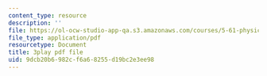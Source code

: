```yaml
---
content_type: resource
description: ''
file: https://ol-ocw-studio-app-qa.s3.amazonaws.com/courses/5-61-physical-chemistry-fall-2017/9dcb20b6982cf6a68255d19bc2e3ee98_iSqhxWjkq8.pdf
file_type: application/pdf
resourcetype: Document
title: 3play pdf file
uid: 9dcb20b6-982c-f6a6-8255-d19bc2e3ee98
---
```

